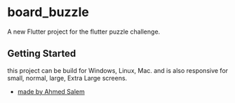# board_buzzle

A new Flutter project for the flutter puzzle challenge.

## Getting Started
this project can be build for Windows, Linux, Mac. and is also responsive for small, normal, large, Extra Large screens.




- [made by Ahmed Salem](https://profile.ahmedsalem.link)
